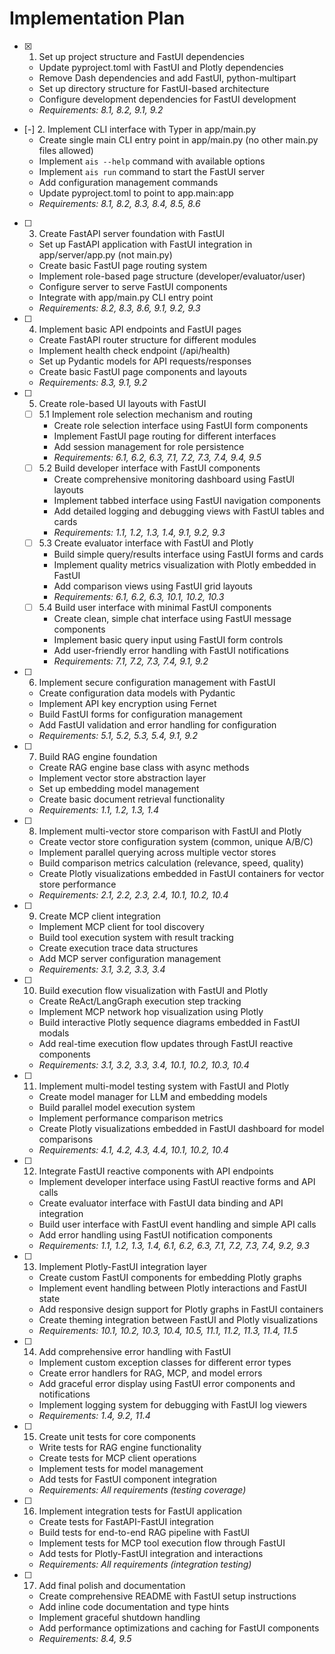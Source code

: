 # Implementation Plan

- [x] 1. Set up project structure and FastUI dependencies
  - Update pyproject.toml with FastUI and Plotly dependencies
  - Remove Dash dependencies and add FastUI, python-multipart
  - Set up directory structure for FastUI-based architecture
  - Configure development dependencies for FastUI development
  - _Requirements: 8.1, 8.2, 9.1, 9.2_

- [-] 2. Implement CLI interface with Typer in app/main.py
  - Create single main CLI entry point in app/main.py (no other main.py files allowed)
  - Implement `ais --help` command with available options
  - Implement `ais run` command to start the FastUI server
  - Add configuration management commands
  - Update pyproject.toml to point to app.main:app
  - _Requirements: 8.1, 8.2, 8.3, 8.4, 8.5, 8.6_

- [ ] 3. Create FastAPI server foundation with FastUI
  - Set up FastAPI application with FastUI integration in app/server/app.py (not main.py)
  - Create basic FastUI page routing system
  - Implement role-based page structure (developer/evaluator/user)
  - Configure server to serve FastUI components
  - Integrate with app/main.py CLI entry point
  - _Requirements: 8.2, 8.3, 8.6, 9.1, 9.2, 9.3_

- [ ] 4. Implement basic API endpoints and FastUI pages
  - Create FastAPI router structure for different modules
  - Implement health check endpoint (/api/health)
  - Set up Pydantic models for API requests/responses
  - Create basic FastUI page components and layouts
  - _Requirements: 8.3, 9.1, 9.2_

- [ ] 5. Create role-based UI layouts with FastUI
  - [ ] 5.1 Implement role selection mechanism and routing
    - Create role selection interface using FastUI form components
    - Implement FastUI page routing for different interfaces
    - Add session management for role persistence
    - _Requirements: 6.1, 6.2, 6.3, 7.1, 7.2, 7.3, 7.4, 9.4, 9.5_
  - [ ] 5.2 Build developer interface with FastUI components
    - Create comprehensive monitoring dashboard using FastUI layouts
    - Implement tabbed interface using FastUI navigation components
    - Add detailed logging and debugging views with FastUI tables and cards
    - _Requirements: 1.1, 1.2, 1.3, 1.4, 9.1, 9.2, 9.3_
  - [ ] 5.3 Create evaluator interface with FastUI and Plotly
    - Build simple query/results interface using FastUI forms and cards
    - Implement quality metrics visualization with Plotly embedded in FastUI
    - Add comparison views using FastUI grid layouts
    - _Requirements: 6.1, 6.2, 6.3, 10.1, 10.2, 10.3_
  - [ ] 5.4 Build user interface with minimal FastUI components
    - Create clean, simple chat interface using FastUI message components
    - Implement basic query input using FastUI form controls
    - Add user-friendly error handling with FastUI notifications
    - _Requirements: 7.1, 7.2, 7.3, 7.4, 9.1, 9.2_

- [ ] 6. Implement secure configuration management with FastUI
  - Create configuration data models with Pydantic
  - Implement API key encryption using Fernet
  - Build FastUI forms for configuration management
  - Add FastUI validation and error handling for configuration
  - _Requirements: 5.1, 5.2, 5.3, 5.4, 9.1, 9.2_

- [ ] 7. Build RAG engine foundation
  - Create RAG engine base class with async methods
  - Implement vector store abstraction layer
  - Set up embedding model management
  - Create basic document retrieval functionality
  - _Requirements: 1.1, 1.2, 1.3, 1.4_

- [ ] 8. Implement multi-vector store comparison with FastUI and Plotly
  - Create vector store configuration system (common, unique A/B/C)
  - Implement parallel querying across multiple vector stores
  - Build comparison metrics calculation (relevance, speed, quality)
  - Create Plotly visualizations embedded in FastUI containers for vector store performance
  - _Requirements: 2.1, 2.2, 2.3, 2.4, 10.1, 10.2, 10.4_

- [ ] 9. Create MCP client integration
  - Implement MCP client for tool discovery
  - Build tool execution system with result tracking
  - Create execution trace data structures
  - Add MCP server configuration management
  - _Requirements: 3.1, 3.2, 3.3, 3.4_

- [ ] 10. Build execution flow visualization with FastUI and Plotly
  - Create ReAct/LangGraph execution step tracking
  - Implement MCP network hop visualization using Plotly
  - Build interactive Plotly sequence diagrams embedded in FastUI modals
  - Add real-time execution flow updates through FastUI reactive components
  - _Requirements: 3.1, 3.2, 3.3, 3.4, 10.1, 10.2, 10.3, 10.4_

- [ ] 11. Implement multi-model testing system with FastUI and Plotly
  - Create model manager for LLM and embedding models
  - Build parallel model execution system
  - Implement performance comparison metrics
  - Create Plotly visualizations embedded in FastUI dashboard for model comparisons
  - _Requirements: 4.1, 4.2, 4.3, 4.4, 10.1, 10.2, 10.4_

- [ ] 12. Integrate FastUI reactive components with API endpoints
  - Implement developer interface using FastUI reactive forms and API calls
  - Create evaluator interface with FastUI data binding and API integration
  - Build user interface with FastUI event handling and simple API calls
  - Add error handling using FastUI notification components
  - _Requirements: 1.1, 1.2, 1.3, 1.4, 6.1, 6.2, 6.3, 7.1, 7.2, 7.3, 7.4, 9.2, 9.3_

- [ ] 13. Implement Plotly-FastUI integration layer
  - Create custom FastUI components for embedding Plotly graphs
  - Implement event handling between Plotly interactions and FastUI state
  - Add responsive design support for Plotly graphs in FastUI containers
  - Create theming integration between FastUI and Plotly visualizations
  - _Requirements: 10.1, 10.2, 10.3, 10.4, 10.5, 11.1, 11.2, 11.3, 11.4, 11.5_

- [ ] 14. Add comprehensive error handling with FastUI
  - Implement custom exception classes for different error types
  - Create error handlers for RAG, MCP, and model errors
  - Add graceful error display using FastUI error components and notifications
  - Implement logging system for debugging with FastUI log viewers
  - _Requirements: 1.4, 9.2, 11.4_

- [ ] 15. Create unit tests for core components
  - Write tests for RAG engine functionality
  - Create tests for MCP client operations
  - Implement tests for model management
  - Add tests for FastUI component integration
  - _Requirements: All requirements (testing coverage)_

- [ ] 16. Implement integration tests for FastUI application
  - Create tests for FastAPI-FastUI integration
  - Build tests for end-to-end RAG pipeline with FastUI
  - Implement tests for MCP tool execution flow through FastUI
  - Add tests for Plotly-FastUI integration and interactions
  - _Requirements: All requirements (integration testing)_

- [ ] 17. Add final polish and documentation
  - Create comprehensive README with FastUI setup instructions
  - Add inline code documentation and type hints
  - Implement graceful shutdown handling
  - Add performance optimizations and caching for FastUI components
  - _Requirements: 8.4, 9.5_